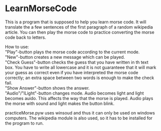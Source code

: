 # LearnMorseCode

This is a program that is supposed to help you learn morse code. It will translate the a few sentences of the first paragraph of a random wikipedia article. You can then play the morse code to practice converting the morse code back to letters.

How to use:   
"Play"-button plays the morse code according to the current mode.  
"New"-button creates a new message which can be played.  
"Check Guess"-button checks the guess that you have written in th text box. You have to write all lowercase and it is not guaranteee that it will mark your guess as correct even if you have interpreted the morse code correctly; an extra space between two words is enough to make the check fail.  
"Show Answer"-button shows the answer.  
"Audio"/"lLight"-button changes mode. Audio becomes light and  light becomes auido. This affects the way that the morse is played. Audio plays the morse with sound and light makes the button blink.  

practiceMorse.pyw uses winsoud and thus it can only be used on windows computers. The wikipedia module is also used, so it has to be installed for the program to run.  
